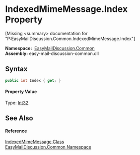 IndexedMimeMessage.Index Property
=================================

[Missing &lt;summary> documentation for "P:EasyMailDiscussion.Common.IndexedMimeMessage.Index"]


  **Namespace:**  [EasyMailDiscussion.Common][1]  
  **Assembly:** easy-mail-discussion-common.dll

Syntax
------

```csharp
public int Index { get; }
```

#### Property Value
Type: [Int32][2]

See Also
--------

#### Reference
[IndexedMimeMessage Class][3]  
[EasyMailDiscussion.Common Namespace][1]  

[1]: ../README.md
[2]: https://docs.microsoft.com/dotnet/api/system.int32
[3]: README.md